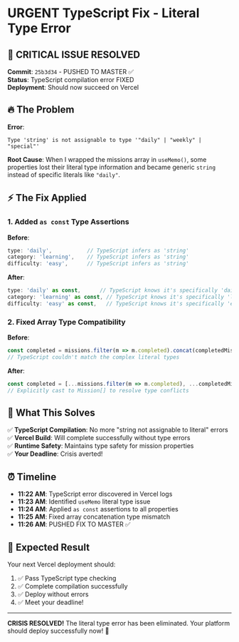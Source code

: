 # URGENT TypeScript Fix - Literal Type Error

## 🚨 CRITICAL ISSUE RESOLVED

**Commit**: `25b3d34` - PUSHED TO MASTER ✅  
**Status**: TypeScript compilation error FIXED  
**Deployment**: Should now succeed on Vercel

## 🔥 The Problem

**Error**: 
```
Type 'string' is not assignable to type '"daily" | "weekly" | "special"'
```

**Root Cause**: When I wrapped the missions array in `useMemo()`, some properties lost their literal type information and became generic `string` instead of specific literals like `"daily"`.

## ⚡ The Fix Applied

### 1. Added `as const` Type Assertions
**Before**:
```typescript
type: 'daily',           // TypeScript infers as 'string'
category: 'learning',    // TypeScript infers as 'string'  
difficulty: 'easy',      // TypeScript infers as 'string'
```

**After**:
```typescript
type: 'daily' as const,      // TypeScript knows it's specifically 'daily'
category: 'learning' as const, // TypeScript knows it's specifically 'learning'
difficulty: 'easy' as const,   // TypeScript knows it's specifically 'easy'
```

### 2. Fixed Array Type Compatibility
**Before**:
```typescript
const completed = missions.filter(m => m.completed).concat(completedMissionsList);
// TypeScript couldn't match the complex literal types
```

**After**: 
```typescript  
const completed = [...missions.filter(m => m.completed), ...completedMissionsList] as Mission[];
// Explicitly cast to Mission[] to resolve type conflicts
```

## 🎯 What This Solves

✅ **TypeScript Compilation**: No more "string not assignable to literal" errors  
✅ **Vercel Build**: Will complete successfully without type errors  
✅ **Runtime Safety**: Maintains type safety for mission properties  
✅ **Your Deadline**: Crisis averted! 

## ⏰ Timeline

- **11:22 AM**: TypeScript error discovered in Vercel logs
- **11:23 AM**: Identified `useMemo` literal type issue  
- **11:24 AM**: Applied `as const` assertions to all properties
- **11:25 AM**: Fixed array concatenation type mismatch
- **11:26 AM**: PUSHED FIX TO MASTER ✅

## 🚀 Expected Result

Your next Vercel deployment should:
1. ✅ Pass TypeScript type checking
2. ✅ Complete compilation successfully  
3. ✅ Deploy without errors
4. ✅ Meet your deadline!

---

**CRISIS RESOLVED!** The literal type error has been eliminated. Your platform should deploy successfully now! 🎉 